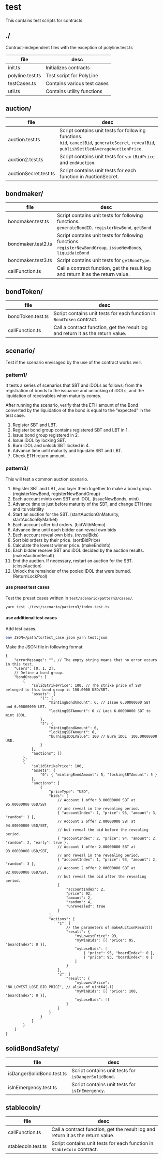 # test

This contains test scripts for contracts.

## ./

Contract-independent files with the exception of polyline.test.ts

| file             | desc                        |
| ---------------- | --------------------------- |
| init.ts          | Initializes contracts       |
| polyline.test.ts | Test script for PolyLine    |
| testCases.ts     | Contains various test cases |
| util.ts          | Contains utility functions  |

## auction/

| file                  | desc                                                                                                                                             |
| --------------------- | ------------------------------------------------------------------------------------------------------------------------------------------------ |
| auction.test.ts       | Script contains unit tests for following functions. <br/>`bid`, `cancelBid`, `generateSecret`, `revealBid`, `publishSettledAverageAuctionPrice`. |
| auction2.test.ts      | Script contains unit tests for `sortBidPrice` and `endAuction`.                                                                                  |
| auctionSecret.test.ts | Script contains unit tests for each function in AuctionSecret.                                                                                   |

## bondmaker/

| file               | desc                                                                                                            |
| ------------------ | --------------------------------------------------------------------------------------------------------------- |
| bondmaker.test.ts  | Script contains unit tests for following functions. <br/>`generateBondID`, `registerNewBond`, `getBond`         |
| bondmaker.test2.ts | Script contains unit tests for following functions <br>`registerNewBondGroup`, `issueNewBonds`, `liquidateBond` |
| bondmaker.test3.ts | Script contains unit tests for `getBondType`.                                                                   |
| callFunction.ts    | Call a contract function, get the result log and return it as the return value.                                 |

## bondToken/

| file              | desc                                                                            |
| ----------------- | ------------------------------------------------------------------------------- |
| bondToken.test.ts | Script contains unit tests for each function in `BondToken` contract.           |
| callFunction.ts   | Call a contract function, get the result log and return it as the return value. |

## scenario/

Test if the scenario envisaged by the use of the contract works well.

### pattern1/

It tests a series of scenarios that SBT and iDOLs as follows; from the registration of bonds to the issuance and unlocking of iDOLs, and the liquidation of receivables when maturity comes.

After running the scenario, verify that the ETH amount of the Bond converted by the liquidation of the bond is equal to the "expected" in the test case.

1. Register SBT and LBT.
2. Register bond group contains registered SBT and LBT in 1.
3. Issue bond group registered in 2.
4. Issue iDOL by locking SBT.
5. Burn iDOL and unlock SBT locked in 4.
6. Advance time until maturity and liquidate SBT and LBT.
7. Check ETH return amount.

### pattern3/

This will test a common auction scenario.

1. Register SBT and LBT, and layer them together to make a bond group. (registerNewBond, registerNewBondGroup)
2. Each account mints own SBT and iDOL. (issueNewBonds, mint)
3. Advance time to just before maturity of the SBT, and change ETH rate and its volatility
4. Start an auction for the SBT. (startAuctionOnMaturity, startAuctionByMarket)
5. Each account offer bid orders. (bidWithMemo)
6. Advance time until each bidder can reveal own bids
7. Each account reveal own bids. (revealBids)
8. Sort bid orders by their price. (sortBidPrice)
9. Calculate the lowest winner price. (makeEndInfo)
10. Each bidder receive SBT and iDOL decided by the auction results. (makeAuctionResult)
11. End the auction. If necessary, restart an auction for the SBT. (closeAuction)
12. Unlock the remainder of the pooled iDOL that were burned. (ReturnLockPool)

#### use preset test cases

Test the preset cases written in `test/scenario/pattern3/cases/`.

```sh
yarn test ./test/scenario/pattern3/index.test.ts
```

#### use additional test cases

Add test cases.

```sh
env JSON=/path/to/test_case.json yarn test:json
```

Make the JSON file in following format:

```jsonc
{
    "errorMessage": "", // The empty string means that no error occurs in this test.
    "users": [0, 1, 2],
    // Define a bond group.
    "bondGroups": [
        {
            "solidStrikePrice": 100, // The strike price of SBT belonged to this bond group is 100.0000 USD/SBT.
            "assets": {
                "1": {
                    "mintingBondAmount": 6, // Issue 6.00000000 SBT and 6.00000000 LBT.
                    "lockingSBTAmount": 6 // Lock 6.00000000 SBT to mint iDOL.
                },
                "2": {
                    "mintingBondAmount": 6,
                    "lockingSBTAmount": 6,
                    "burningIDOLValue": 100 // Burn iDOL  100.00000000 USD.
                }
            },
            "auctions": []
        },
        {
            "solidStrikePrice": 100,
            "assets": {
                "0": { "mintingBondAmount": 5, "lockingSBTAmount": 5 }
            },
            "auctions": [
                {
                    "priceType": "USD",
                    "bids": [
                        // Account 1 offer 3.00000000 SBT at 95.00000000 USD/SBT
                        // and reveal in the revealing period.
                        { "accountIndex": 1, "price": 95, "amount": 3, "random": 1 },
                        // Account 2 offer 2.00000000 SBT at 94.00000000 USD/SBT,
                        // but reveal the bid before the revealing period.
                        { "accountIndex": 2, "price": 94, "amount": 2, "random": 2, "early": true },
                        // Account 1 offer 2.00000000 SBT at 93.00000000 USD/SBT,
                        // and reveal in the revealing period.
                        { "accountIndex": 1, "price": 93, "amount": 2, "random": 3 },
                        // Account 2 offer 2.00000000 SBT at 92.00000000 USD/SBT,
                        // but reveal the bid after the revealing period.
                        {
                            "accountIndex": 2,
                            "price": 92,
                            "amount": 2,
                            "random": 4,
                            "unrevealed": true
                        }
                    ],
                    "actions": {
                        "1": {
                            // the parameters of makeAuctionResult()
                            "result": {
                                "myLowestPrice": 93,
                                "myWinBids": [{ "price": 95, "boardIndex": 0 }],
                                "myLoseBids": [
                                    { "price": 95, "boardIndex": 0 },
                                    { "price": 93, "boardIndex": 0 }
                                ]
                            }
                        },
                        "2": {
                            "result": {
                                "myLowestPrice": "NO_LOWEST_LOSE_BID_PRICE", // alias of uint64(-1)
                                "myWinBids": [{ "price": 100, "boardIndex": 0 }],
                                "myLoseBids": []
                            }
                        }
                    }
                }
            ]
        }
    ]
}
```

## solidBondSafety/

| file                      | desc                                                |
| ------------------------- | --------------------------------------------------- |
| isDangerSolidBond.test.ts | Script contains unit tests for `isDangerSolidBond`. |
| isInEmergency.test.ts     | Script contains unit tests for `isInEmergency`.     |

## stablecoin/

| file               | desc                                                                            |
| ------------------ | ------------------------------------------------------------------------------- |
| callFunction.ts    | Call a contract function, get the result log and return it as the return value. |
| stablecoin.test.ts | Script contains unit tests for each function in `StableCoin` contract.          |
